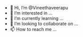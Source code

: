 - 👋 Hi, I’m @Vineethaveerapu
- 👀 I’m interested in ...
- 🌱 I’m currently learning ...
- 💞️ I’m looking to collaborate on ...
- 📫 How to reach me ...

<!---
Vineethaveerapu/Vineethaveerapu is a ✨ special ✨ repository because its `README.md` (this file) appears on your GitHub profile.
You can click the Preview link to take a look at your changes.
--->
